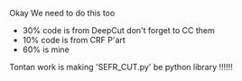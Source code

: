 Okay We need to do this too <br>
- 30% code is from DeepCut don't forget to CC them <br>
- 10% code is from CRF P'art <br>
- 60% is mine <br>

Tontan work is making 'SEFR_CUT.py' be python library !!!!!!

